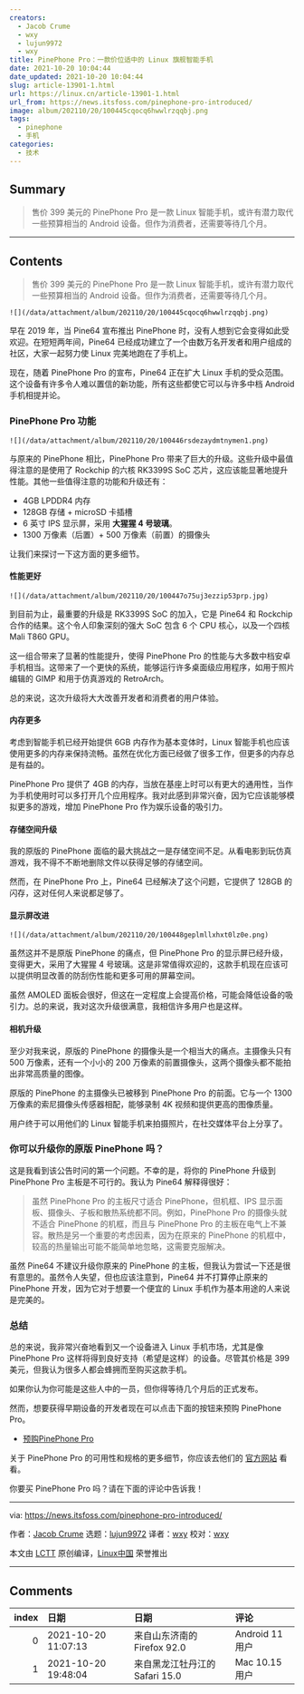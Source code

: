 ```yaml
---
creators:
  - Jacob Crume
  - wxy
  - lujun9972
  - wxy
title: PinePhone Pro：一款价位适中的 Linux 旗舰智能手机
date: 2021-10-20 10:04:44
date_updated: 2021-10-20 10:04:44
slug: article-13901-1.html
url: https://linux.cn/article-13901-1.html
url_from: https://news.itsfoss.com/pinephone-pro-introduced/
image: album/202110/20/100445cqocq6hwwlrzqqbj.png
tags:
  - pinephone
  - 手机
categories:
  - 技术
---
```


## Summary

> 售价 399 美元的 PinePhone Pro 是一款 Linux 智能手机，或许有潜力取代一些预算相当的 Android 设备。但作为消费者，还需要等待几个月。

***

<!-- more -->

## Contents

> 
> 售价 399 美元的 PinePhone Pro 是一款 Linux 智能手机，或许有潜力取代一些预算相当的 Android 设备。但作为消费者，还需要等待几个月。
> 
> 
> 

`![](/data/attachment/album/202110/20/100445cqocq6hwwlrzqqbj.png)`

早在 2019 年，当 Pine64 宣布推出 PinePhone 时，没有人想到它会变得如此受欢迎。在短短两年间，Pine64 已经成功建立了一个由数万名开发者和用户组成的社区，大家一起努力使 Linux 完美地跑在了手机上。

现在，随着 PinePhone Pro 的宣布，Pine64 正在扩大 Linux 手机的受众范围。这个设备有许多令人难以置信的新功能，所有这些都使它可以与许多中档 Android 手机相提并论。

### PinePhone Pro 功能

`![](/data/attachment/album/202110/20/100446rsdezaydmtnymen1.png)`

与原来的 PinePhone 相比，PinePhone Pro 带来了巨大的升级。这些升级中最值得注意的是使用了 Rockchip 的六核 RK3399S SoC 芯片，这应该能显著地提升性能。其他一些值得注意的功能和升级还有：

* 4GB LPDDR4 内存
* 128GB 存储 + microSD 卡插槽
* 6 英寸 IPS 显示屏，采用 **大猩猩 4 号玻璃**。
* 1300 万像素（后置）+ 500 万像素（前置）的摄像头

让我们来探讨一下这方面的更多细节。

#### 性能更好

`![](/data/attachment/album/202110/20/100447o75uj3ezzip53prp.jpg)`

到目前为止，最重要的升级是 RK3399S SoC 的加入，它是 Pine64 和 Rockchip 合作的结果。这个令人印象深刻的强大 SoC 包含 6 个 CPU 核心，以及一个四核 Mali T860 GPU。

这一组合带来了显著的性能提升，使得 PinePhone Pro 的性能与大多数中档安卓手机相当。这带来了一个更快的系统，能够运行许多桌面级应用程序，如用于照片编辑的 GIMP 和用于仿真游戏的 RetroArch。

总的来说，这次升级将大大改善开发者和消费者的用户体验。

#### 内存更多

考虑到智能手机已经开始提供 6GB 内存作为基本变体时，Linux 智能手机也应该使用更多的内存来保持流畅。虽然在优化方面已经做了很多工作，但更多的内存总是有益的。

PinePhone Pro 提供了 4GB 的内存，当放在基座上时可以有更大的通用性，当作为手机使用时可以多打开几个应用程序。我对此感到非常兴奋，因为它应该能够模拟更多的游戏，增加 PinePhone Pro 作为娱乐设备的吸引力。

#### 存储空间升级

我的原版的 PinePhone 面临的最大挑战之一是存储空间不足。从看电影到玩仿真游戏，我不得不不断地删除文件以获得足够的存储空间。

然而，在 PinePhone Pro 上，Pine64 已经解决了这个问题，它提供了 128GB 的闪存，这对任何人来说都足够了。

#### 显示屏改进

`![](/data/attachment/album/202110/20/100448geplmllxhxt0lz0e.png)`

虽然这并不是原版 PinePhone 的痛点，但 PinePhone Pro 的显示屏已经升级，变得更大，采用了大猩猩 4 号玻璃。这是非常值得欢迎的，这款手机现在应该可以提供明显改善的防刮伤性能和更多可用的屏幕空间。

虽然 AMOLED 面板会很好，但这在一定程度上会提高价格，可能会降低设备的吸引力。总的来说，我对这次升级很满意，我相信许多用户也是这样。

#### 相机升级

至少对我来说，原版的 PinePhone 的摄像头是一个相当大的痛点。主摄像头只有 500 万像素，还有一个小小的 200 万像素的前置摄像头，这两个摄像头都不能拍出非常高质量的图像。

原版的 PinePhone 的主摄像头已被移到 PinePhone Pro 的前面。它与一个 1300 万像素的索尼摄像头传感器相配，能够录制 4K 视频和提供更高的图像质量。

用户终于可以用他们的 Linux 智能手机来拍摄照片，在社交媒体平台上分享了。

### 你可以升级你的原版 PinePhone 吗？

这是我看到该公告时问的第一个问题。不幸的是，将你的 PinePhone 升级到 PinePhone Pro 主板是不可行的。我认为 Pine64 解释得很好：

> 
> 虽然 PinePhone Pro 的主板尺寸适合 PinePhone，但机框、IPS 显示面板、摄像头、子板和散热系统都不同。例如，PinePhone Pro 的摄像头就不适合 PinePhone 的机框，而且与 PinePhone Pro 的主板在电气上不兼容。散热是另一个重要的考虑因素，因为在原来的 PinePhone 的机框中，较高的热量输出可能不能简单地忽略，这需要克服解决。
> 
> 
> 

虽然 Pine64 不建议升级你原来的 PinePhone 的主板，但我认为尝试一下还是很有意思的。虽然令人失望，但也应该注意到，Pine64 并不打算停止原来的 PinePhone 开发，因为它对于想要一个便宜的 Linux 手机作为基本用途的人来说是完美的。

### 总结

总的来说，我非常兴奋地看到又一个设备进入 Linux 手机市场，尤其是像 PinePhone Pro 这样将得到良好支持（希望是这样）的设备。尽管其价格是 399 美元，但我认为很多人都会蜂拥而至购买这款手机。

如果你认为你可能是这些人中的一员，但你得等待几个月后的正式发布。

然而，想要获得早期设备的开发者现在可以点击下面的按钮来预购 PinePhone Pro。

* [预购PinePhone Pro](https://preorder.pine64.org/)

关于 PinePhone Pro 的可用性和规格的更多细节，你应该去他们的 [官方网站](https://www.pine64.org/pinephonepro/) 看看。

你要买 PinePhone Pro 吗？请在下面的评论中告诉我！

---

via: <https://news.itsfoss.com/pinephone-pro-introduced/>

作者：[Jacob Crume](https://news.itsfoss.com/author/jacob/) 选题：[lujun9972](https://github.com/lujun9972) 译者：[wxy](https://github.com/wxy) 校对：[wxy](https://github.com/wxy)

本文由 [LCTT](https://github.com/LCTT/TranslateProject) 原创编译，[Linux中国](https://linux.cn/) 荣誉推出

***

## Comments

|   index | 日期                | 日期                                          | 评论                                                   |
|--------:|:--------------------|:----------------------------------------------|:-------------------------------------------------------|
|       0 | 2021-10-20 11:07:13 | 来自山东济南的 Firefox 92.0|Android 11 用户   | 它是打算加入微信，还是打算干掉微信，还是走kali手机的路 |
|       1 | 2021-10-20 19:48:04 | 来自黑龙江牡丹江的 Safari 15.0|Mac 10.15 用户 | 这个价手头宽裕买来玩玩倒是行                           |
